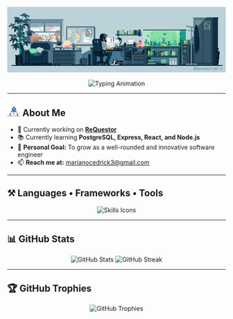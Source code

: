<!-- Profile GIF -->
<p align="center">
  <img src="assets/programmer.gif" alt="Programmer GIF" width="800"/>
</p>

<!-- Typing Animation -->
<div align="center">
  <img 
    src="https://readme-typing-svg.herokuapp.com?font=Courier+Prime&size=30&pause=1000&color=F75C7E&center=true&vCenter=true&width=780&height=50&lines=Hello+World!+👨‍💻;I'm+Cedrick+Joseph+Mariano!;BSIT+Student+%7C+Future+Software+Engineer;Building+Ideas+One+Line+of+Code+at+a+Time" 
    alt="Typing Animation"
  />
</div>

---

## <img src="assets/developer.gif" alt="Developer GIF" width="30"/> About Me

- 💼 Currently working on [**ReQuestor**](https://github.com/icodecedd/ReQuestor)  
- 📚 Currently learning **PostgreSQL, Express, React, and Node.js**  
- 🎯 **Personal Goal:** To grow as a well-rounded and innovative software engineer  
- 📫 **Reach me at:** marianocedrick3@gmail.com  

---

## ⚒️ Languages • Frameworks • Tools

<p align="center">
  <img src="https://skillicons.dev/icons?i=vscode,github,pycharm,idea,supabase,mysql,postgres,python,c,java,html,css,javascript,react,nodejs,express&perline=8" alt="Skills Icons" />
</p>

---

## 📊 GitHub Stats

<p align="center">
  <img src="https://github-readme-stats.vercel.app/api?username=icodecedd&theme=dark&hide_border=false&include_all_commits=true&count_private=true" alt="GitHub Stats" height="160"/>
  <img src="https://nirzak-streak-stats.vercel.app/?user=icodecedd&theme=dark&hide_border=false" alt="GitHub Streak" height="160"/>
</p>

---

## 🏆 GitHub Trophies

<p align="center">
  <img src="https://github-profile-trophy.vercel.app/?username=icodecedd&theme=onedark&no-frame=false&no-bg=true&margin-w=4" alt="GitHub Trophies" />
</p>
